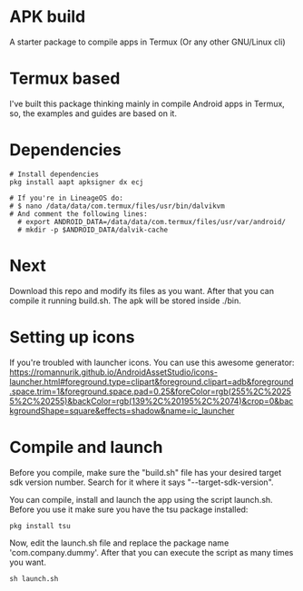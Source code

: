 # APK build
A starter package to compile apps in Termux (Or any other GNU/Linux cli)

# Termux based
I've built this package thinking mainly in compile Android apps in Termux, so, the examples and guides are based on it.

# Dependencies
```
# Install dependencies
pkg install aapt apksigner dx ecj

# If you're in LineageOS do:
# $ nano /data/data/com.termux/files/usr/bin/dalvikvm
# And comment the following lines:
  # export ANDROID_DATA=/data/data/com.termux/files/usr/var/android/
  # mkdir -p $ANDROID_DATA/dalvik-cache
```

# Next
Download this repo and modify its files as you want. After that you can compile it running build.sh.
The apk will be stored inside ./bin.

# Setting up icons
If you're troubled with launcher icons. You can use this awesome generator:
https://romannurik.github.io/AndroidAssetStudio/icons-launcher.html#foreground.type=clipart&foreground.clipart=adb&foreground.space.trim=1&foreground.space.pad=0.25&foreColor=rgb(255%2C%20255%2C%20255)&backColor=rgb(139%2C%20195%2C%2074)&crop=0&backgroundShape=square&effects=shadow&name=ic_launcher

# Compile and launch
Before you compile, make sure the "build.sh" file has your desired target sdk version number. 
Search for it where it says "--target-sdk-version".

You can compile, install and launch the app using the script launch.sh.
Before you use it make sure you have the tsu package installed:
```
pkg install tsu
```
Now, edit the launch.sh file and replace the package name 'com.company.dummy'.
After that you can execute the script as many times you want.
```
sh launch.sh
```
